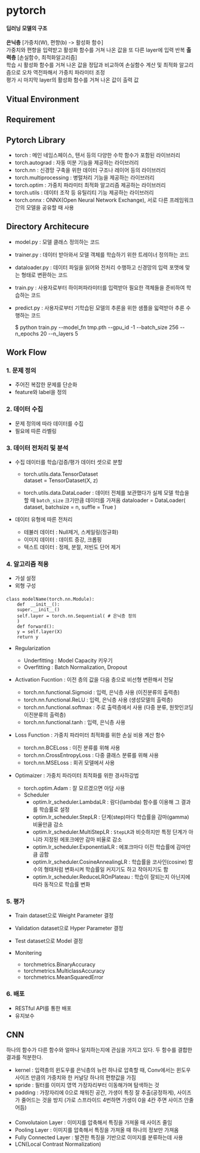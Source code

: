 # pytorch

#### 딥러닝 모델의 구조

**은닉층** [가중치(W), 편향(b) -> 활성화 함수]  
가중치와 편향을 입력받고 활성화 함수를 거쳐 나온 값을 또 다른 layer에 입력 반복
**출력층** [손실함수, 최적화알고리즘]  
학습 시 활성화 함수를 거쳐 나온 값을 정답과 비교하여 손실함수 계산 및 최적화 알고리즘으로 오차 역전파해서 가중치 파라미터 조정  
평가 시 마지막 layer의 활성화 함수를 거쳐 나온 값이 출력 값

## Vitual Environment

## Requirement

## Pytorch Library

-   torch : 메인 네임스페이스, 텐서 등의 다양한 수학 함수가 포함된 라이브러리
-   torch.autograd : 자동 미분 기능을 제공하는 라이브러리
-   torch.nn : 신경망 구축을 위한 데이터 구조나 레이어 등의 라이브러리
-   torch.multiprocessing : 병럴처리 기능을 제공하는 라이브러리
-   torch.optim : 가중치 파라미터 최적화 알고리즘 제공하는 라이브러리
-   torch.utils : 데이터 조작 등 유틸리티 기능 제공하는 라이브러리
-   torch.onnx : ONNX(Open Neural Network Exchange), 서로 다른 프레임워크 간의 모델을 공유할 때 사용

## Directory Architecure

-   model.py : 모델 클래스 정의하는 코드
-   trainer.py : 데이터 받아와서 모델 객체를 학습하기 위한 트레이너 정의하는 코드
-   dataloader.py : 데이터 파일을 읽어와 전처리 수행하고 신경망의 입력 포맷에 맞는 형태로 변환하는 코드
-   train.py : 사용자로부터 하이퍼파라미터를 입력받아 필요한 객체들을 준비하여 학습하는 코드
-   predict.py : 사용자로부터 기학습된 모델의 추론을 위한 샘플을 읿력받아 추론 수행하는 코드

    $ python train.py --model_fn tmp.pth --gpu_id -1 --batch_size 256 --n_epochs 20 --n_layers 5

## Work Flow

### 1. 문제 정의

-   주어진 복잡한 문제를 단순화
-   feature와 label을 정의

### 2. 데이터 수집

-   문제 정의에 따라 데이터를 수집
-   필요에 따른 라벨링

### 3. 데이터 전처리 및 분석

-   수집 데이터를 학습/검증/평가 데이터 셋으로 분할

    -   torch.utils.data.TensorDataset  
         dataset = TensorDataset(X, z)

    -   torch.utils.data.DataLoader : 데이터 전체를 보관했다가 실제 모델 학습을 할 때 `batch_size` 크기만큼 데이터를 가져옴
        dataloader = DataLoader(
        dataset,
        batchsize = n,
        suffle = True
        )

-   데이터 유형에 따른 전처리
    -   테뷸러 데이터 : Null제거, 스케일링(정규화)
    -   이미지 데이터 : 데이트 증강, 크롭핑
    -   텍스트 데이터 : 정제, 분절, 저빈도 단어 제거

### 4. 알고리즘 적용

-   가설 설정
-   외형 구성

####

    class modelName(torch.nn.Module):
        def  __init__():
        super.__init__()
        self.layer = torch.nn.Sequential( # 은닉층 정의
        )
        def forward():
        y = self.layer(X)
        return y

-   Regularization

    -   Underfitting : Model Capacity 키우기
    -   Overfitting : Batch Normalization, Dropout

-   Activation Fucntion : 이전 층의 값을 다음 층으로 비선형 변환해서 전달

    -   torch.nn.functional.Sigmoid : 입력, 은닉층 사용 (이진분류의 출력층)
    -   torch.nn.functional.ReLU : 입력, 은닉층 사용 (생성모델의 출력층)
    -   torch.nn.functional.softmax : 주로 출력층에서 사용 (다중 분류, 원핫인코딩 이진분류의 출력층)
    -   torch.nn.functional.tanh : 입력, 은닉층 사용

-   Loss Function : 가중치 파라미터 최적화를 위한 손실 비용 계산 함수

    -   torch.nn.BCELoss : 이진 분류를 위해 사용
    -   torch.nn.CrossEntropyLoss : 다중 클래스 분류를 위해 사용
    -   torch.nn.MSELoss : 회귀 모델에서 사용

-   Optimaizer : 가중치 파라미터 최적화를 위한 경사하강법
    -   torch.optim.Adam : 잘 모르겠으면 아담 사용
    -   Scheduler
        -   optim.lr_scheduler.LambdaLR : 람다(lambda) 함수를 이용해 그 결과를 학습률로 설정
        -   optim.lr_scheduler.StepLR : 단계(step)마다 학습률을 감마(gamma) 비율만큼 감소
        -   optim.lr_scheduler.MultiStepLR : `StepLR`과 비슷하지만 특정 단계가 아니라 지정된 에포크에만 감마 비율로 감소
        -   optim.lr_scheduler.ExponentialLR : 에포크마다 이전 학습률에 감마만큼 곱함
        -   optim.lr_scheduler.CosineAnnealingLR : 학습률을 코사인(cosine) 함수의 형태처럼 변화시켜 학습률일 커지기도 하고 작아지기도 함
        -   optim.lr_scheduler.ReduceLROnPlateau : 학습이 잘되는지 아닌지에 따라 동적으로 학습률 변화

### 5. 평가

-   Train dataset으로 Weight Parameter 결정
-   Validation dataset으로 Hyper Parameter 결정
-   Test dataset으로 Model 결정

-   Monitering
    -   torchmetrics.BinaryAccuracy
    -   torchmetrics.MulticlassAccuracy
    -   torchmetrics.MeanSquaredError

### 6. 배포

-   RESTful API를 통한 배포
-   유지보수

## CNN
하나의 함수가 다른 함수와 얼마나 일치하는지에 관심을 가지고 있다. 두 함수를 결합한 결과를 적분한다.  
- kernel : 입력층의 윈도우를 은닉층의 뉴런 하나로 압축할 때,
  Conv에서는 윈도우 사이즈 만큼의 가중치와 한 커널당 하나의 편향값을 가짐
- spride : 필터를 이미지 영역 가장자리부터 이동해가며 탐색하는 것
- padding : 가장자리에 0으로 채워진 공간, 가생이 특징 잘 추출(공정하게), 사이즈가 줄어드는 것을 방지
  (가로 스프라이드 4번하면 가생이 0을 4칸 주면 사이즈 안줄어듬)
####
- Convolutaion Layer : 이미지를 압축해서 특징을 가져올 때 사이즈 줄임
- Pooling Layer : 이미지를 압축해서 특징을 가져올 때 하나의 정보만 가져옴
- Fully Connected Layer : 발견한 특징을 기반으로 이미지를 분류하는데 사용
- LCN(Local Contrast Normalization)
